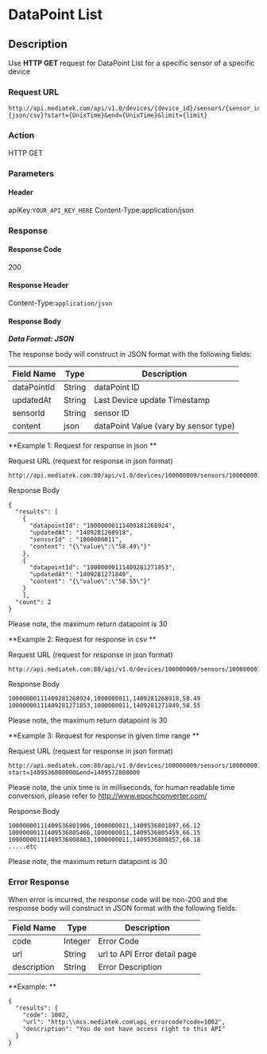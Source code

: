 # DataPoint List

## Description

Use **HTTP GET** request for DataPoint List for a specific sensor of a specific device

### Request URL

```
http://api.mediatek.com/api/v1.0/devices/{device_id}/sensors/{sensor_id}/datapoints.{json/csv}?start={UnixTime}&end={UnixTime}&limit={limit}
```

### Action
HTTP GET

### Parameters

#### Header

apiKey:`YOUR_API_KEY_HERE`
Content-Type:application/json

### Response

#### Response Code
200

#### Response Header

Content-Type:`application/json`
#### Response Body

***Data Format: JSON***

The response body will construct in JSON format with the following fields:

| Field Name | Type |Description|
| --- | --- | --- |
| dataPointId | String | dataPoint ID |
| updatedAt | String | Last Device update Timestamp |
| sensorId | String | sensor ID |
| content | json | dataPoint Value (vary by sensor type) |


**Example 1: Request for response in json **

Request URL (request for response in json format)
```
http://api.mediatek.com:80/api/v1.0/devices/100000009/sensors/1000000011/datapoints.json
```
Response Body

```
{
  "results": [
    {
      "datapointId": "10000000111409281268924",
      "updatedAt": "1409281268918",
      "sensorId" : "1000000011",
      "content": "{\"value\":\"58.49\"}"
    },
    {
      "datapointId": "10000000111409281271853",
      "updatedAt": "1409281271849",
      "content": "{\"value\":\"58.55\"}"
    }
    ],
  "count": 2
}
```
Please note, the maximum return datapoint is 30

**Example 2: Request for response in csv **

Request URL (request for response in json format)
```
http://api.mediatek.com:80/api/v1.0/devices/100000009/sensors/1000000011/datapoints.csv
```
Response Body

```
10000000111409281268924,1000000011,1409281268918,58.49
10000000111409281271853,1000000011,1409281271849,58.55
```
Please note, the maximum return datapoint is 30

**Example 3: Request for response in given time range **

Request URL (request for response in json format)
```
http://api.mediatek.com:80/api/v1.0/devices/100000009/sensors/1000000011/datapoints.csv?start=1409536800000&end=1409572800000
```
Please note, the unix time is in milliseconds, for human readable time conversion, please refer to http://www.epochconverter.com/

Response Body

```
10000000111409536801906,1000000011,1409536801897,66.12
10000000111409536805466,1000000011,1409536805459,66.15
10000000111409536808863,1000000011,1409536808857,66.18
.....etc
```
Please note, the maximum return datapoint is 30


### Error Response

When error is incurred, the response code will be non-200 and the response body will construct in JSON format with the following fields:

| Field Name | Type |Description|
| --- | --- | --- |
| code | Integer | Error Code |
| url | String | url to API Error detail page |
| description | String | Error Description |

**Example: **
```
{
  "results": {
    "code": 1002,
    "url": "http:\\mcs.mediatek.com\api_errorcode?code=1002",
    "description": "You do not have access right to this API"
  }
}
```

